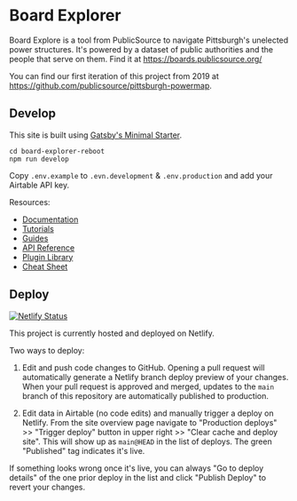 # Board Explorer

Board Explore is a tool from PublicSource to navigate Pittsburgh's unelected power structures. It's powered by a dataset of public authorities and the people that serve on them. Find it at https://boards.publicsource.org/

You can find our first iteration of this project from 2019 at https://github.com/publicsource/pittsburgh-powermap.

## Develop

This site is built using [Gatsby's Minimal Starter](https://www.gatsbyjs.com/?utm_source=starter&utm_medium=readme&utm_campaign=minimal-starter). 

```shell
cd board-explorer-reboot
npm run develop
```

Copy `.env.example` to `.evn.development` & `.env.production` and add your Airtable API key.

Resources:
- [Documentation](https://www.gatsbyjs.com/docs/?utm_source=starter&utm_medium=readme&utm_campaign=minimal-starter)
- [Tutorials](https://www.gatsbyjs.com/docs/tutorial/?utm_source=starter&utm_medium=readme&utm_campaign=minimal-starter)
- [Guides](https://www.gatsbyjs.com/docs/how-to/?utm_source=starter&utm_medium=readme&utm_campaign=minimal-starter)
- [API Reference](https://www.gatsbyjs.com/docs/api-reference/?utm_source=starter&utm_medium=readme&utm_campaign=minimal-starter)
- [Plugin Library](https://www.gatsbyjs.com/plugins?utm_source=starter&utm_medium=readme&utm_campaign=minimal-starter)
- [Cheat Sheet](https://www.gatsbyjs.com/docs/cheat-sheet/?utm_source=starter&utm_medium=readme&utm_campaign=minimal-starter)

## Deploy

[![Netlify Status](https://api.netlify.com/api/v1/badges/6a3b75ba-5e48-4c5a-9913-d618da39fcad/deploy-status)](https://app.netlify.com/sites/happy-kirch-e5ac5b/deploys)

This project is currently hosted and deployed on Netlify.

Two ways to deploy:
1. Edit and push code changes to GitHub. Opening a pull request will automatically generate a Netlify branch deploy preview of your changes. When your pull request is approved and merged, updates to the `main` branch of this repository are automatically published to production.

2. Edit data in Airtable (no code edits) and manually trigger a deploy on Netlify. From the site overview page navigate to "Production deploys" >> "Trigger deploy" button in upper right >> "Clear cache and deploy site". This will show up as `main@HEAD` in the list of deploys. The green "Published" tag indicates it's live. 

If something looks wrong once it's live, you can always "Go to deploy details" of the one prior deploy in the list and click "Publish Deploy" to revert your changes.
